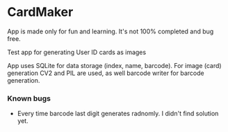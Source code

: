 # CardMaker

App is made only for fun and learning. It's not 100% completed and bug free.

Test app for generating User ID cards as images

App uses SQLite for data storage (index, name, barcode).
For image (card) generation CV2 and PIL are used, as well barcode writer for barcode generation.

### Known bugs
- Every time barcode last digit generates radnomly. I didn't find solution yet.
